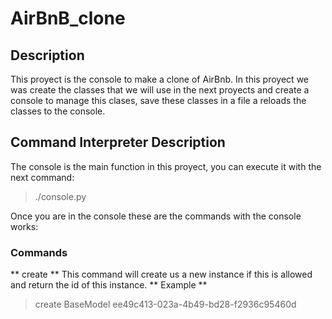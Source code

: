 # AirBnB_clone

## Description
This proyect is the console to make a clone of AirBnb. In this proyect we was create the classes that we will use in the next proyects and create a console to manage this clases, save these classes in a file a reloads the classes to the console.

## Command Interpreter Description
The console is the main function in this proyect, you can execute it with the next command:
> ./console.py

Once you are in the console these are the commands with the console works:
### Commands
** create **
This command will create us a new instance if this is allowed and return the id of this instance.
** Example **
> create BaseModel
> ee49c413-023a-4b49-bd28-f2936c95460d
